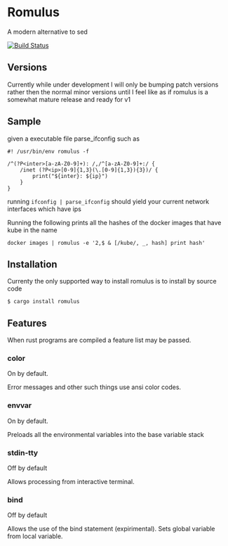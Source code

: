
# Romulus

A modern alternative to sed

[![Build Status](https://travis-ci.org/eulegang/romulus.svg?branch=master)](https://travis-ci.org/eulegang/romulus)


## Versions

Currently while under development I will only be bumping patch versions rather then the normal minor versions 
until I feel like as if romulus is a somewhat mature release and ready for v1

## Sample

given a executable file parse\_ifconfig such as

```
#! /usr/bin/env romulus -f

/^(?P<inter>[a-zA-Z0-9]+): /,/^[a-zA-Z0-9]+:/ {
	/inet (?P<ip>[0-9]{1,3}(\.[0-9]{1,3}){3})/ {
		print("${inter}: ${ip}")
	}
}
```

running `ifconfig | parse_ifconfig` should yield your current network interfaces which have ips

Running the following prints all the hashes of the docker images that have kube in the name

```
docker images | romulus -e '2,$ & [/kube/, _, hash] print hash'
```

## Installation

Currenty the only supported way to install romulus is to install by source code

```
$ cargo install romulus
```

## Features

When rust programs are compiled a feature list may be passed.

### color

On by default.

Error messages and other such things use ansi color codes.

### envvar

On by default.

Preloads all the environmental variables into the base variable stack

### stdin-tty

Off by default

Allows processing from interactive terminal.

### bind

Off by default

Allows the use of the bind statement (expirimental).  Sets global variable from local variable.

